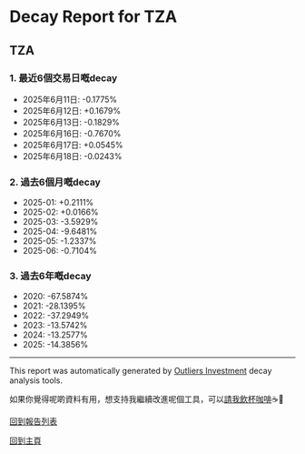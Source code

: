 # Decay Report for TZA

## TZA

### 1. 最近6個交易日嘅decay

- 2025年6月11日: -0.1775%
- 2025年6月12日: +0.1679%
- 2025年6月13日: -0.1829%
- 2025年6月16日: -0.7670%
- 2025年6月17日: +0.0545%
- 2025年6月18日: -0.0243%

### 2. 過去6個月嘅decay

- 2025-01: +0.2111%
- 2025-02: +0.0166%
- 2025-03: -3.5929%
- 2025-04: -9.6481%
- 2025-05: -1.2337%
- 2025-06: -0.7104%

### 3. 過去6年嘅decay

- 2020: -67.5874%
- 2021: -28.1395%
- 2022: -37.2949%
- 2023: -13.5742%
- 2024: -13.2577%
- 2025: -14.3856%

------------------------------
This report was automatically generated by [Outliers Investment](https://outliersecon.github.io/Outliers-Investment/) decay analysis tools.

如果你覺得呢啲資料有用，想支持我繼續改進呢個工具，可以[請我飲杯咖啡](https://buymeacoffee.com/outliersecon)☕🙏

[回到報告列表](https://outliersecon.github.io/Outliers-Investment/reports/reports_public)

[回到主頁](https://outliersecon.github.io/Outliers-Investment/)